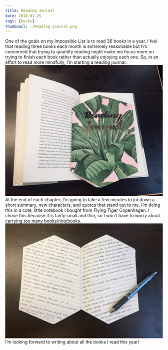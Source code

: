 ```yaml
---
title: Reading Journal
date: 2018-01-25
tags: [books]
thumbnail: ./Reading-Journal.png
---
```


One of the goals on my Impossible List is to read 36 books in a year. I feel that reading three books each month is extremely reasonable but I’m concerned that trying to quantify reading might make me focus more on trying to finish each book rather than actually enjoying each one. So, in an effort to read more mindfully, I’m starting a reading journal.
![](./journal-1.jpg)
At the end of each chapter, I’m going to take a few minutes to jot down a short summary, new characters, and quotes that stand out to me. I’m doing this in a cute, little notebook I bought from Flying Tiger Copenhagen. I chose this because it is fairly small and thin, so I won’t have to worry about carrying too many books/notebooks.
![](./journal-2.jpg)
I’m looking forward to writing about all the books I read this year!
